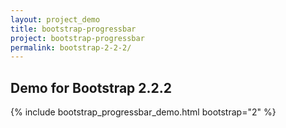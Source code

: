 ```yaml
---
layout: project_demo
title: bootstrap-progressbar
project: bootstrap-progressbar
permalink: bootstrap-2-2-2/
---
```


<script type="text/javascript">
    loadCSS("{{ page.url }}../css/bootstrap-progressbar-2.2.2.css")
</script>

<h2 class="text-center">Demo for Bootstrap 2.2.2</h2>

{% include bootstrap_progressbar_demo.html bootstrap="2" %}
